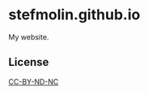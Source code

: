 # stefmolin.github.io
My website.

## License
[CC-BY-ND-NC](https://creativecommons.org/licenses/by-nc-nd/4.0/deed.en)
